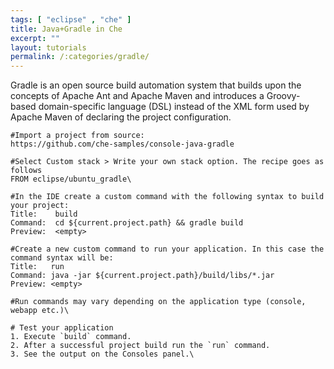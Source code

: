 ```yaml
---
tags: [ "eclipse" , "che" ]
title: Java+Gradle in Che
excerpt: ""
layout: tutorials
permalink: /:categories/gradle/
---
```

Gradle is an open source build automation system that builds upon the concepts of Apache Ant and Apache Maven and introduces a Groovy-based domain-specific language (DSL) instead of the XML form used by Apache Maven of declaring the project configuration.
```text  
#Import a project from source:
https://github.com/che-samples/console-java-gradle

#Select Custom stack > Write your own stack option. The recipe goes as follows
FROM eclipse/ubuntu_gradle\
```

```text  
#In the IDE create a custom command with the following syntax to build your project:
Title:    build
Command:  cd ${current.project.path} && gradle build
Preview:  <empty>

#Create a new custom command to run your application. In this case the command syntax will be:
Title:   run
Command: java -jar ${current.project.path}/build/libs/*.jar
Preview: <empty>

#Run commands may vary depending on the application type (console, webapp etc.)\
```

```text  
# Test your application
1. Execute `build` command.
2. After a successful project build run the `run` command.
3. See the output on the Consoles panel.\
```
